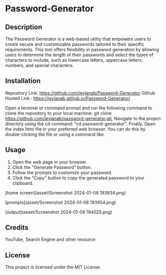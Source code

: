 # Password-Generator

## Description
The Password Generator is a web-based utility that empowers users to create secure and customizable passwords tailored to their specific requirements. This tool offers flexibility in password generation by allowing users to determine the length of their passwords and select the types of characters to include, such as lowercase letters, uppercase letters, numbers, and special characters.

## Installation

Repository Link:         https://github.com/jeylanab/Password-Generator
Github Hosted Link :     https://jeylanab.github.io/Password-Generator/

Open a terminal or command prompt and run the following command to clone the repository to your local machine: git clone https://github.com/jeylanab/password-generator.git,
Navigate to the project directory using the cd command:  "cd password-generator".
Finally, Open the index.html file in your preferred web browser. You can do this by double-clicking the file or using a command like.



## Usage
1) Open the web page in your browser.
2) Click the "Generate Password" button.
3) Follow the prompts to customize your password.
4) Click the "Copy" button to copy the generated password to your clipboard.

[home screen](asset/Screenshot 2024-01-08 193934.png)

[prompts](asset/Screenshot 2024-01-08 193954.png)

[output](asset/Screenshot 2024-01-08 194025.png)


## Credits
YouTube, Search Engine and other resource

## License
This project is licensed under the MIT License.
